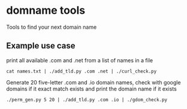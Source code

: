 # domname tools

Tools to find your next domain name

## Example use case

print all available .com and .net from a list of names in a file

```
cat names.txt | ./add_tld.py .com .net | ./curl_check.py
```

Generate 20 five-letter .com and .io domain names, check with google domains if it exact match exists and print the domain name if it exists

```
./perm_gen.py 5 20 | ./add_tld.py .com .io | ./gdom_check.py
```
